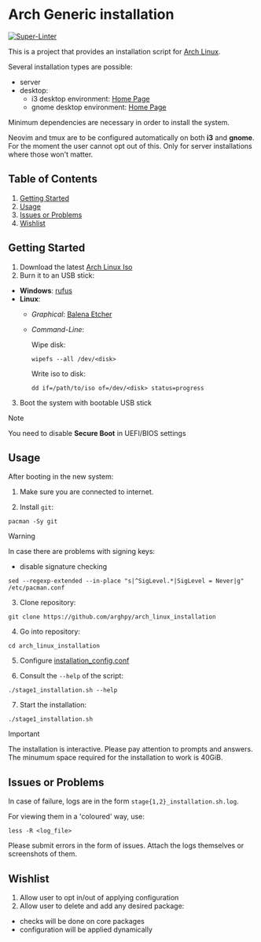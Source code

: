 # Arch Generic installation

[![Super-Linter](https://github.com/arghpy/arch_linux_installation/actions/workflows/manage_pull_requests.yaml/badge.svg)](https://github.com/marketplace/actions/super-linter)

This is a project that provides an installation
script for [Arch Linux](https://archlinux.org/).

Several installation types are possible:

- server
- desktop:
  - i3 desktop environment: [Home Page](https://i3wm.org/)
  - gnome desktop environment: [Home Page](https://www.gnome.org/)

Minimum dependencies are necessary in order to install
the system.

Neovim and tmux are to be configured automatically on both **i3** and **gnome**.
For the moment the user cannot opt out of this.
Only for server installations where those won't matter.

## Table of Contents

1. [Getting Started](#getting-started)
2. [Usage](#usage)
3. [Issues or Problems](#issues-or-problems)
4. [Wishlist](#wishlist)

## Getting Started

1. Download the latest [Arch Linux Iso](https://archlinux.org/download/)
2. Burn it to an USB stick:

- **Windows**: [rufus](https://rufus.ie/en/)
- **Linux**:
  - *Graphical*: [Balena Etcher](https://etcher.balena.io/)
  - *Command-Line*:

    Wipe disk:

    ```shell
    wipefs --all /dev/<disk>
    ```

    Write iso to disk:

    ```shell
    dd if=/path/to/iso of=/dev/<disk> status=progress
    ```

3. Boot the system with bootable USB stick

> [!NOTE]
> You need to disable **Secure Boot** in UEFI/BIOS settings

## Usage

After booting in the new system:

1. Make sure you are connected to internet.

2. Install `git`:

```shell
pacman -Sy git
```

> [!WARNING]
> In case there are problems with signing keys:
>
> - disable signature checking
>
> ```shell
> sed --regexp-extended --in-place "s|^SigLevel.*|SigLevel = Never|g" /etc/pacman.conf
> ```

3. Clone repository:

```shell
git clone https://github.com/arghpy/arch_linux_installation
```

4. Go into repository:

```shell
cd arch_linux_installation
```

5. Configure [installation_config.conf](config/installation_config.conf)

6. Consult the `--help` of the script:

```shell
./stage1_installation.sh --help
```

7. Start the installation:

```shell
./stage1_installation.sh
```

> [!IMPORTANT]
> The installation is interactive. Please pay attention to prompts and answers.
> The minumum space required for the installation to work is 40GiB.

## Issues or Problems

In case of failure, logs are in the form `stage{1,2}_installation.sh.log`.

For viewing them in a 'coloured' way, use:

```shell
less -R <log_file>
```

Please submit errors in the form of issues. Attach the logs
themselves or screenshots of them.

## Wishlist

1. Allow user to opt in/out of applying configuration
2. Allow user to delete and add any desired package:

- checks will be done on core packages
- configuration will be applied dynamically
